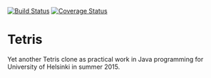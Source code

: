 [![Build Status](https://travis-ci.org/PauliNiva/Tetris.svg?branch=master)](https://travis-ci.org/PauliNiva/Tetris)
[![Coverage Status](https://coveralls.io/repos/PauliNiva/Tetris/badge.svg)](https://coveralls.io/r/PauliNiva/Tetris)

# Tetris

Yet another Tetris clone as practical work in Java programming for University of Helsinki in summer 2015.
